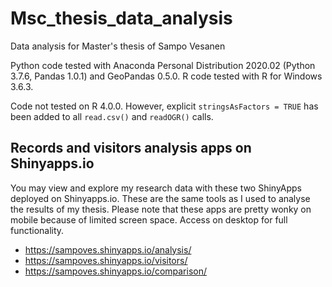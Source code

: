 # Msc_thesis_data_analysis
Data analysis for Master's thesis of Sampo Vesanen

Python code tested with Anaconda Personal Distribution 2020.02 (Python 3.7.6, Pandas 1.0.1) and GeoPandas 0.5.0. R code tested with R for Windows 3.6.3.

Code not tested on R 4.0.0. However, explicit ``stringsAsFactors = TRUE`` has been added to all ``read.csv()`` and ``readOGR()`` calls.

## Records and visitors analysis apps on Shinyapps.io
You may view and explore my research data with these two ShinyApps deployed on Shinyapps.io. These are the same tools as I used to analyse the results of my thesis. Please note that these apps are pretty wonky on mobile because of limited screen space. Access on desktop for full functionality.

* https://sampoves.shinyapps.io/analysis/
* https://sampoves.shinyapps.io/visitors/
* https://sampoves.shinyapps.io/comparison/
